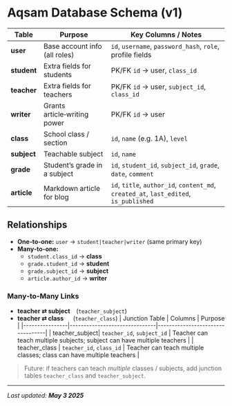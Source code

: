 # Aqsam Database Schema (v1)

| Table       | Purpose | Key Columns / Notes |
|-------------|---------|---------------------|
| **user**      | Base account info (all roles) | `id`, `username`, `password_hash`, `role`, profile fields |
| **student**   | Extra fields for students     | PK/FK `id` → user, `class_id` |
| **teacher**   | Extra fields for teachers     | PK/FK `id` → user, `subject_id`, `class_id` |
| **writer**    | Grants article‑writing power  | PK/FK `id` → user |
| **class**     | School class / section        | `id`, `name` (e.g. 1A), `level` |
| **subject**   | Teachable subject             | `id`, `name` |
| **grade**     | Student’s grade in a subject  | `id`, `student_id`, `subject_id`, `grade`, `date`, `comment` |
| **article**   | Markdown article for blog     | `id`, `title`, `author_id`, `content_md`, `created_at`, `last_edited`, `is_published` |

## Relationships
- **One‑to‑one:** `user` → `student|teacher|writer` (same primary key)
- **Many‑to‑one:**  
  - `student.class_id` → **class**  
  - `grade.student_id` → **student**  
  - `grade.subject_id` → **subject**  
  - `article.author_id` → **writer**
### Many‑to‑Many Links
- **teacher ⇄ subject** (`teacher_subject`)
- **teacher ⇄ class**   (`teacher_class`)
| Junction Table | Columns                       | Purpose                          |
|----------------|-------------------------------|----------------------------------|
| teacher_subject| `teacher_id`, `subject_id`    | Teacher can teach multiple subjects; subject can have multiple teachers |
| teacher_class  | `teacher_id`, `class_id`      | Teacher can teach multiple classes; class can have multiple teachers    |

> Future: if teachers can teach *multiple* classes / subjects, add junction tables `teacher_class` and `teacher_subject`.

---

_Last updated: **May 3 2025**_

